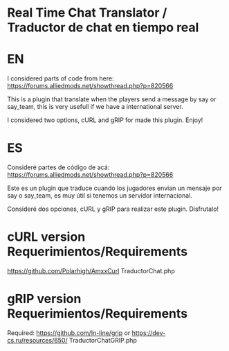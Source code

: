 # Real Time Chat Translator / Traductor de chat en tiempo real

# EN
I considered parts of code from here: https://forums.alliedmods.net/showthread.php?p=820566

This is a plugin that translate when the players send a message by say or say_team, this is very usefull if we have a international server.

I considered two options, cURL and gRIP for made this plugin. Enjoy!

# ES
Consideré partes de código de acá: https://forums.alliedmods.net/showthread.php?p=820566

Este es un plugin que traduce cuando los jugadores envian un mensaje por say o say_team, es muy útil si tenemos un servidor internacional.

Consideré dos opciones, cURL y gRIP para realizar este plugin. Disfrutalo!

# cURL version Requerimientos/Requirements
https://github.com/Polarhigh/AmxxCurl
TraductorChat.php

# gRIP version Requerimientos/Requirements
Required: https://github.com/In-line/grip or https://dev-cs.ru/resources/650/
TraductorChatGRIP.php
